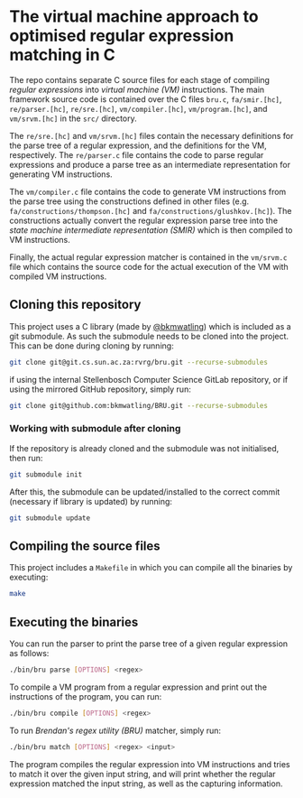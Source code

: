 # The virtual machine approach to optimised regular expression matching in C

The repo contains separate C source files for each stage of compiling
_regular expressions_ into _virtual machine (VM)_ instructions. The main
framework source code is contained over the C files `bru.c`, `fa/smir.[hc]`,
`re/parser.[hc]`, `re/sre.[hc]`, `vm/compiler.[hc]`, `vm/program.[hc]`, and
`vm/srvm.[hc]` in the `src/` directory.

The `re/sre.[hc]` and `vm/srvm.[hc]` files contain the necessary definitions for
the parse tree of a regular expression, and the definitions for the VM,
respectively. The `re/parser.c` file contains the code to parse regular
expressions and produce a parse tree as an intermediate representation for
generating VM instructions.

The `vm/compiler.c` file contains the code to generate VM instructions from the
parse tree using the constructions defined in other files (e.g.
`fa/constructions/thompson.[hc]` and `fa/constructions/glushkov.[hc]`). The
constructions actually convert the regular expression parse tree into the _state
machine intermediate representation (SMIR)_ which is then compiled to VM
instructions.

Finally, the actual regular expression matcher is contained in the `vm/srvm.c`
file which contains the source code for the actual execution of the VM with
compiled VM instructions.

## Cloning this repository

This project uses a C library (made by
[@bkmwatling](https://www.gitlab.com/bkmwatling)) which is included as a git
submodule. As such the submodule needs to be cloned into the project. This can
be done during cloning by running:

```bash
git clone git@git.cs.sun.ac.za:rvrg/bru.git --recurse-submodules
```

if using the internal Stellenbosch Computer Science GitLab repository, or if
using the mirrored GitHub repository, simply run:

```bash
git clone git@github.com:bkmwatling/BRU.git --recurse-submodules
```

### Working with submodule after cloning

If the repository is already cloned and the submodule was not initialised, then
run:

```bash
git submodule init
```

After this, the submodule can be updated/installed to the correct commit
(necessary if library is updated) by running:

```bash
git submodule update
```

## Compiling the source files

This project includes a `Makefile` in which you can compile all the binaries by
executing:

```bash
make
```

## Executing the binaries

You can run the parser to print the parse tree of a given regular expression as
follows:

```bash
./bin/bru parse [OPTIONS] <regex>
```

To compile a VM program from a regular expression and print out the instructions
of the program, you can run:

```bash
./bin/bru compile [OPTIONS] <regex>
```

To run _Brendan's regex utility (BRU)_ matcher, simply run:

```bash
./bin/bru match [OPTIONS] <regex> <input>
```

The program compiles the regular expression into VM instructions and tries to
match it over the given input string, and will print whether the regular
expression matched the input string, as well as the capturing information.
